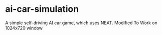 # ai-car-simulation
A simple self-driving AI car game, which uses NEAT.
Modified To Work on 1024x720 window
